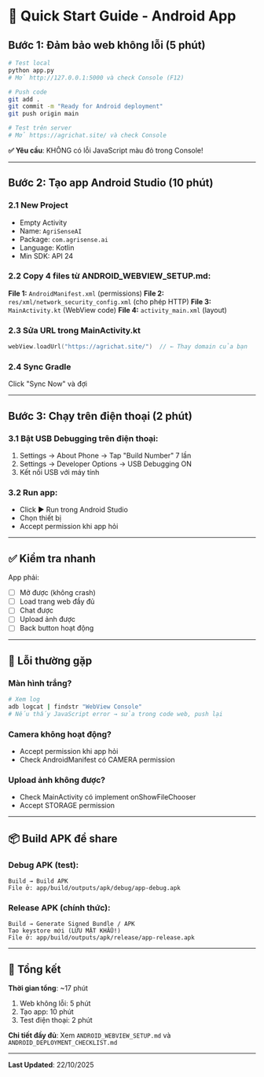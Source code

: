 # 🚀 Quick Start Guide - Android App

## Bước 1: Đảm bảo web không lỗi (5 phút)

```bash
# Test local
python app.py
# Mở http://127.0.0.1:5000 và check Console (F12)

# Push code
git add .
git commit -m "Ready for Android deployment"
git push origin main

# Test trên server
# Mở https://agrichat.site/ và check Console
```

**✅ Yêu cầu**: KHÔNG có lỗi JavaScript màu đỏ trong Console!

---

## Bước 2: Tạo app Android Studio (10 phút)

### 2.1 New Project
- Empty Activity
- Name: `AgriSenseAI`
- Package: `com.agrisense.ai`
- Language: Kotlin
- Min SDK: API 24

### 2.2 Copy 4 files từ ANDROID_WEBVIEW_SETUP.md:

**File 1:** `AndroidManifest.xml` (permissions)
**File 2:** `res/xml/network_security_config.xml` (cho phép HTTP)
**File 3:** `MainActivity.kt` (WebView code)
**File 4:** `activity_main.xml` (layout)

### 2.3 Sửa URL trong MainActivity.kt
```kotlin
webView.loadUrl("https://agrichat.site/")  // ← Thay domain của bạn
```

### 2.4 Sync Gradle
Click "Sync Now" và đợi

---

## Bước 3: Chạy trên điện thoại (2 phút)

### 3.1 Bật USB Debugging trên điện thoại:
1. Settings → About Phone → Tap "Build Number" 7 lần
2. Settings → Developer Options → USB Debugging ON
3. Kết nối USB với máy tính

### 3.2 Run app:
- Click ▶️ Run trong Android Studio
- Chọn thiết bị
- Accept permission khi app hỏi

---

## ✅ Kiểm tra nhanh

App phải:
- [ ] Mở được (không crash)
- [ ] Load trang web đầy đủ
- [ ] Chat được
- [ ] Upload ảnh được
- [ ] Back button hoạt động

---

## 🐛 Lỗi thường gặp

### Màn hình trắng?
```bash
# Xem log
adb logcat | findstr "WebView Console"
# Nếu thấy JavaScript error → sửa trong code web, push lại
```

### Camera không hoạt động?
- Accept permission khi app hỏi
- Check AndroidManifest có CAMERA permission

### Upload ảnh không được?
- Check MainActivity có implement onShowFileChooser
- Accept STORAGE permission

---

## 📦 Build APK để share

### Debug APK (test):
```
Build → Build APK
File ở: app/build/outputs/apk/debug/app-debug.apk
```

### Release APK (chính thức):
```
Build → Generate Signed Bundle / APK
Tạo keystore mới (LƯU MẬT KHẨU!)
File ở: app/build/outputs/apk/release/app-release.apk
```

---

## 🎯 Tổng kết

**Thời gian tổng**: ~17 phút
1. Web không lỗi: 5 phút
2. Tạo app: 10 phút  
3. Test điện thoại: 2 phút

**Chi tiết đầy đủ**: Xem `ANDROID_WEBVIEW_SETUP.md` và `ANDROID_DEPLOYMENT_CHECKLIST.md`

---

**Last Updated**: 22/10/2025
